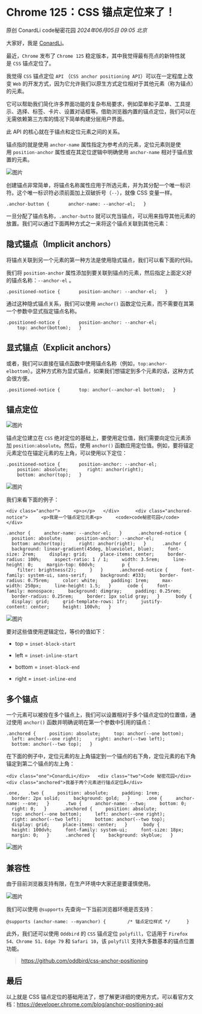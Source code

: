 # Chrome 125：CSS 锚点定位来了！

原创 ConardLi code秘密花园 _2024年06月05日 09:05_ _北京_

大家好，我是 [ConardLi](https://mp.weixin.qq.com/s?__biz=Mzk0MDMwMzQyOA==&mid=2247493407&idx=1&sn=41b8782a3bdc75b211206b06e1929a58&chksm=c2e11234f5969b22a0d7fd50ec32be9df13e2caeef186b30b5d653836b0725def8ccd58a56cf&scene=21#wechat_redirect)。  

最近，`Chrome` 发布了 `Chrome 125` 稳定版本，其中我觉得最有亮点的新特性就是 `CSS` 锚点定位了。

我觉得 `CSS` 锚点定位 `API` （`CSS anchor positioning API`）可以在一定程度上改变 `Web` 的开发方式，因为它允许我们以原生方式定位相对于其他元素（称为锚点）的元素。

它可以帮助我们简化许多界面功能的复杂布局要求，例如菜单和子菜单、工具提示、选择、标签、卡片、设置对话框等。借助浏览器内置的锚点定位，我们可以在无需依赖第三方库的情况下简单构建分层用户界面。

此 API 的核心就在于锚点和定位元素之间的关系。

锚点指的就是使用 `anchor-name` 属性指定为参考点的元素，定位元素则是使用 `position-anchor` 属性或在其定位逻辑中明确使用 `anchor-name` 相对于锚点放置的元素。

![图片](https://mmbiz.qpic.cn/sz_mmbiz_png/e5Dzv8p9XdSFk5XSFht5pfMEgq0WWCqSLmicf2QT5e4VGZj4hctDmAsFOLBBkZAPOChpMVT8vhQK0VdttxTCa8Q/640?wx_fmt=png&from=appmsg&tp=webp&wxfrom=5&wx_lazy=1&wx_co=1)

创建锚点非常简单，将锚点名称属性应用于所选元素，并为其分配一个唯一标识符。这个唯一标识符必须前面加上双破折号（`--`），就像 CSS 变量一样。

`.anchor-button {       anchor-name: --anchor-el;   }   `

一旦分配了锚点名称，`.anchor-butto` 就可以充当锚点，可以用来指导其他元素的放置。我们可以通过下面两种方式之一来将这个锚点关联到其他元素：

## 隐式锚点（Implicit anchors）

将锚点关联到另一个元素的第一种方法是使用隐式锚点，我们可以看下面的代码。

我们将 `position-anchor` 属性添加到要关联到锚点的元素，然后指定上面定义好的锚点名称：`--anchor-el` 。

`.positioned-notice {       position-anchor: --anchor-el;   }   `

通过这种隐式锚点关系，我们可以使用 `anchor()` 函数定位元素，而不需要在其第一个参数中显式指定锚点名称。

`.positioned-notice {       position-anchor: --anchor-el;       top: anchor(bottom);   }   `

## 显式锚点（Explicit anchors）

或者，我们可以直接在锚点函数中使用锚点名称（例如，`top:anchor-elbottom`）。这种方式称为显式锚点，如果我们想锚定到多个元素的话，这种方式会很方便。

`.positioned-notice {       top: anchor(--anchor-el bottom);   }   `

## 锚点定位

![图片](https://mmbiz.qpic.cn/sz_mmbiz_png/e5Dzv8p9XdSFk5XSFht5pfMEgq0WWCqS0aCfhrfbBflVISKdnas8WXHbibwWAJOJHliawWENDRsB8u8Wo5J5jp0Q/640?wx_fmt=png&from=appmsg&tp=webp&wxfrom=5&wx_lazy=1&wx_co=1)

锚点定位建立在 `CSS` 绝对定位的基础上，要使用定位值，我们需要向定位元素添加 `position:absolute`。然后，使用 `anchor()` 函数应用定位值。例如，要将锚定元素定位在锚定元素的左上角，可以使用以下定位：

`.positioned-notice {       position-anchor: --anchor-el;       position: absolute;       right: anchor(right);       bottom: anchor(top);   }   `

![图片](https://mmbiz.qpic.cn/sz_mmbiz_png/e5Dzv8p9XdSFk5XSFht5pfMEgq0WWCqSQkBkFV1oHHZBA0rWHy46oG2e0ne8wupDlWWdvBgB5KSicLBWa3MIMAw/640?wx_fmt=png&from=appmsg&tp=webp&wxfrom=5&wx_lazy=1&wx_co=1)

我们来看下面的例子：

`<div class="anchor">     <p>⚓︎</p>   </div>      <div class="anchored-notice">     <p>我是一个锚点定位元素<p>     <code>code秘密花园</code>   </div>   `

`.anchor {     anchor-name: --anchor-el;   }      .anchored-notice {     position: absolute;     position-anchor: --anchor-el;     bottom: anchor(top);     right: anchor(right);   }      .anchor {     background: linear-gradient(45deg, blueviolet, blue);     font-size: 2rem;     display: grid;     place-items: center;     border-radius: 100%;     aspect-ratio: 1 / 1;     width: 3.5rem;     line-height: 0;     margin-top: 60dvh;          p {       filter: brightness(2);     }   }      .anchored-notice {     font-family: system-ui, sans-serif;     background: #333;     border-radius: 0.75rem;     color: white;     padding: 1rem;     max-width: 250px;     line-height: 1.5;   }      code {     font-family: monospace;     background: dimgray;     padding: 0.25rem;     border-radius: 0.25rem;     border: 1px solid gray;   }      body {     display: grid;     grid-template-rows: 1fr;     justify-content: center;     height: 100vh;   }   `

![图片](https://mmbiz.qpic.cn/sz_mmbiz_png/e5Dzv8p9XdSFk5XSFht5pfMEgq0WWCqSv3NOhHWzjhIXbermUBwXicLdjJw6yokXqJxcGHNzoabeBRskLl3iarCA/640?wx_fmt=png&from=appmsg&tp=webp&wxfrom=5&wx_lazy=1&wx_co=1)

要对这些值使用逻辑定位，等价的值如下：

- top = `inset-block-start`
    
- left = `inset-inline-start`
    
- bottom = `inset-block-end`
    
- right = `inset-inline-end`
    

## 多个锚点

一个元素可以被拴在多个锚点上，我们可以设置相对于多个锚点定位的位置值，通过使用 `anchor()` 函数并明确说明在第一个参数中引用的锚点：

`.anchored {     position: absolute;     top: anchor(--one bottom);     left: anchor(--one right);     right: anchor(--two left);     bottom: anchor(--two top);   }   `

在下面的例子中，定位元素的左上角锚定到一个锚点的右下角，定位元素的右下角锚定到第二个锚点的左上角：

`<div class="one">ConardLi</div>   <div class="two">Code 秘密花园</div>   <div class="anchored">我基于两个元素进行锚点定位Å</div>   `

`.one,   .two {     position: absolute;     padding: 1rem;     border: 2px solid;     background: gold;   }      .one {     anchor-name: --one;   }      .two {     anchor-name: --two;     bottom: 0;     right: 0;   }      .anchored {     position: absolute;     top: anchor(--one bottom);     left: anchor(--one right);     right: anchor(--two left);     bottom: anchor(--two top);     display: grid;     place-items: center;   }      body {     height: 100dvh;     font-family: system-ui;     font-size: 18px;     margin: 0;   }      .anchored {     background: skyblue;   }   `

![图片](https://mmbiz.qpic.cn/sz_mmbiz_png/e5Dzv8p9XdSFk5XSFht5pfMEgq0WWCqS88jVibuqdPc7y1B6dtVYMdWlflllYdFC6a1FKcxN4PuGGXoFiad1LsGQ/640?wx_fmt=png&from=appmsg&tp=webp&wxfrom=5&wx_lazy=1&wx_co=1)

## 兼容性

由于目前浏览器支持有限，在生产环境中大家还是要谨慎使用。

![图片](https://mmbiz.qpic.cn/sz_mmbiz_png/e5Dzv8p9XdSFk5XSFht5pfMEgq0WWCqSknXNsUicQn243SXTF30xnXprHLaAQibt1bn42lhWLZaoxBT5uDsKTyKA/640?wx_fmt=png&from=appmsg&tp=webp&wxfrom=5&wx_lazy=1&wx_co=1)

我们可以使用 `@supports` 先查询一下当前浏览器环境是否支持：

`@supports (anchor-name: --myanchor) {        /* 锚点定位样式 */      }   `

此外，我们还可以使用 `Oddbird` 的 `CSS` 锚点定位 `polyfill`，它适用于 `Firefox 54、Chrome 51、Edge 79` 和 `Safari 10`，该 `polyfill` 支持大多数基本的锚点位置功能。

> https://github.com/oddbird/css-anchor-positioning

## 最后

以上就是 CSS 锚点定位的基础用法了，想了解更详细的使用方式，可以看官方文档：https://developer.chrome.com/blog/anchor-positioning-api